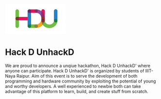 ![logo](https://github.com/HackDUnhackd/HackDUnhackd.github.io/raw/master/images/hdu_smaller.png)
# Hack D UnhackD 

We are proud to announce a unqiue hackathon, Hack D UnhackD' where anyone can participate. Hack D UnhackD' is organized by students of IIIT-Naya Raipur. Aim of this event is to serve the development of both programming and hardware community by exploiting the potential of young and worthy developers. A well experienced to newbie both can take advantage of this platform to learn, build, and create stuff from scratch.
